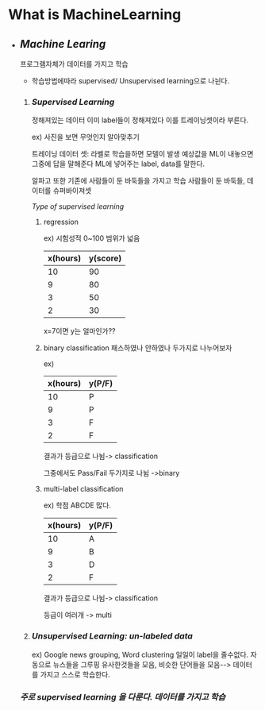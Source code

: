 # What is MachineLearning

*  ## *Machine Learing*
  
    프로그램자체가 데이터를 가지고 학습
    
    * 학습방법에따라 supervised/ Unsupervised learning으로 나뉜다.
    1. ### *Supervised Learning*

        정해져있는 데이터 이미 label들이 정해져있다 이를 트레이닝셋이라 부른다.

        ex) 사진을 보면 무엇인지 알아맞추기

        트레이닝 데이터 셋: 라벨로 학습을하면 모델이 발생 예상값을 ML이 내놓으면 그중에 답을 말해준다 ML에 넣어주는 label, data를 말한다. 

        알파고 또한 기존에 사람들이 둔 바둑들을 가지고 학습 사람들이 둔 바둑들, 데이터를 슈퍼바이져셋
        
        *Type of supervised learning* 
        1. regression

            ex) 시험성적 0~100 범위가 넓음


            |x(hours) | y(score)|
            |-------|---------|
            |10|90|
            |9|80|
            |3|50|
            |2|30|
            
              x=7이면 y는 얼마인가??

        2. binary classification 
        패스하였나 안하였나 두가지로 나누어보자

            ex)

            x(hours) | y(P/F)
            ---------|---------
            10 | P
            9 | P
            3 | F
            2 | F

            결과가 등급으로 나뉨-> classification

            그중에서도 Pass/Fail 두가지로 나뉨 ->binary

        3. multi-label classification
            
            ex) 학점 ABCDE 많다.
            
            x(hours) | y(P/F)
            ---------|---------
            10 | A
            9 | B
            3 | D
            2 | F

            결과가 등급으로 나뉨-> classification

            등급이 여러개 -> multi

    2. ### *Unsupervised Learning: un-labeled data*
   
        ex) Google news grouping, Word clustering
        일일이 label을 줄수없다. 자동으로 뉴스들을 그루핑 유사한것들을 모음, 비슷한 단어들을 모음--> 데이터를 가지고 스스로 학습한다.
    
    ### *주로 *supervised learning* 을 다룬다. 데이터를 가지고 학습*
        
